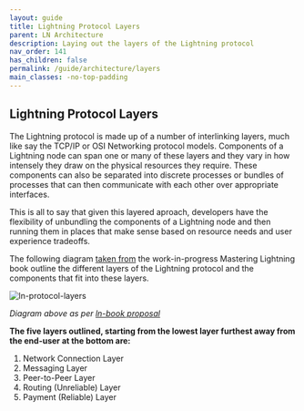 ```yaml
---
layout: guide
title: Lightning Protocol Layers
parent: LN Architecture
description: Laying out the layers of the Lightning protocol
nav_order: 141
has_children: false
permalink: /guide/architecture/layers
main_classes: -no-top-padding
---
```


## Lightning Protocol Layers

The Lightning protocol is made up of a number of interlinking layers, much like say the TCP/IP or OSI Networking protocol models. Components of a Lightning node can span one or many of these layers and they vary in how intensely they draw on the physical resources they require. These components can also be separated into discrete processes or bundles of processes that can then communicate with each other over appropriate interfaces.

This is all to say that given this layered aproach, developers have the flexibility of unbundling the components of a Lightning node and then running them in places that make sense based on resource needs and user experience tradeoffs.

The following diagram [taken from](https://github.com/lnbook/lnbook/issues/342#issuecomment-814106423) the work-in-progress Mastering Lightning book outline the different layers of the Lightning protocol and the components that fit into these layers.

![ln-protocol-layers](/assets/images/ln-protocol-layers.png)

_Diagram above as per [ln-book proposal](https://github.com/lnbook/lnbook/issues/342#issuecomment-814106423)_

**The five layers outlined, starting from the lowest layer furthest away from the end-user at the bottom are:**

1. Network Connection Layer
2. Messaging Layer
3. Peer-to-Peer Layer
4. Routing (Unreliable) Layer
5. Payment (Reliable) Layer
